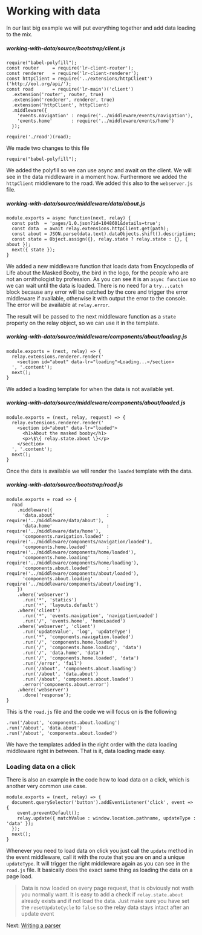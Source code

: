 # Working with data

In our last big example we will put everything together and add data loading to the mix.

##### working-with-data/source/bootstrap/client.js
```
require("babel-polyfill");
const router     = require('lr-client-router');
const renderer   = require('lr-client-renderer');
const httpClient = require('../extensions/httpClient')('http://eol.org/api/');
const road       = require('lr-main')('client')
  .extension('router', router, true)
  .extension('renderer', renderer, true)
  .extension('httpClient', httpClient)
  .middleware({
    'events.navigation' : require('../middleware/events/navigation'),
    'events.home'       : require('../middleware/events/home')
  });

require('./road')(road);
```

We made two changes to this file

```
require("babel-polyfill");
```

We added the polyfill so we can use async and await on the client. We will see in the data middleware in a moment how. Furthermore we added the `httpClient` middleware to the road. We added this also to the `webserver.js` file.


##### working-with-data/source/middleware/data/about.js
```
module.exports = async function(next, relay) {
  const path  = 'pages/1.0.json?id=1048601&details=true';
  const data  = await relay.extensions.httpClient.get(path);
  const about = JSON.parse(data.text).dataObjects.shift().description;
  const state = Object.assign({}, relay.state ? relay.state : {}, { about });
  next({ state });
}

```

We added a new middleware function that loads data from Encyclopedia of Life about the Masked Booby, the bird in the logo, for the people who are not an ornithologist by profession. As you can see it is an `async function` so we can wait until the data is loaded. There is no need for a `try...catch` block because any error will be catched by the core and trigger the error middleware if available, otherwise it with output the error to the console. The error will be available at `relay.error`.

The result will be passed to the next middleware function as a `state` property on the relay object, so we can use it in the template.

##### working-with-data/source/middleware/components/about/loading.js

```
module.exports = (next, relay) => {
  relay.extensions.renderer.render('
    <section id="about" data-lr="loading">Loading...</section>
  ', '.content');
  next();
}
```

We added a loading template for when the data is not available yet.


##### working-with-data/source/middleware/components/about/loaded.js

```
module.exports = (next, relay, request) => {
  relay.extensions.renderer.render('
    <section id="about" data-lr="loaded">
      <h1>About the masked booby</h1>
      <p>\$\{ relay.state.about \}</p>
    </section>
  ', '.content');
  next();
}

```

Once the data is available we will render the `loaded` template with the data.


##### working-with-data/source/bootstrap/road.js

```
module.exports = road => {
  road
    .middleware({
      'data.about'                   : require('../middleware/data/about'),
      'data.home'                    : require('../middleware/data/home'),
      'components.navigation.loaded' : require('../middleware/components/navigation/loaded'),
      'components.home.loaded'       : require('../middleware/components/home/loaded'),
      'components.home.loading'      : require('../middleware/components/home/loading'),
      'components.about.loaded'      : require('../middleware/components/about/loaded'),
      'components.about.loading'     : require('../middleware/components/about/loading'),
    })
    .where('webserver')
      .run('*', 'statics')
      .run('*', 'layouts.default')
    .where('client')
      .run('*', 'events.navigation', 'navigationLoaded')
      .run('/', 'events.home', 'homeLoaded')
    .where('webserver', 'client')
      .run('updateValue', 'log', 'updateType')
      .run('*', 'components.navigation.loaded')
      .run('/', 'components.home.loaded')
      .run('/', 'components.home.loading', 'data')
      .run('/', 'data.home', 'data')
      .run('/', 'components.home.loaded', 'data')
      .run('/error', 'fail')
      .run('/about', 'components.about.loading')
      .run('/about', 'data.about')
      .run('/about', 'components.about.loaded')
      .error('components.about.error')
    .where('webserver')
      .done('response');
}
```

This is the `road.js` file and the code we will focus on is the following

```
.run('/about', 'components.about.loading')
.run('/about', 'data.about')
.run('/about', 'components.about.loaded')

```

We have the templates added in the right order with the data loading middleware right in between. That is it, data loading made easy.

### Loading data on a click

There is also an example in the code how to load data on a click, which is another very common use case. 

```
module.exports = (next, relay) => {
  document.querySelector('button').addEventListener('click', event => {
    event.preventDefault();
    relay.update({ matchValue : window.location.pathname, updateType : 'data' });
  });
  next();
}
```

Whenever you need to load data on click you just call the `update` method in the event middleware, call it with the route that you are on and a unique `updateType`. It will trigger the right middleware again as you can see in the `road.js` file. It basically does the exact same thing as loading the data on a page load.

> Data is now loaded on every page request, that is obviously not wath you normally want. It is easy to add a check if `relay.state.about` already exists and if not load the data. Just make sure you have set the `resetUpdateCycle` to `false` so the relay data stays intact after an update event

Next: [Writing a parser](/guide/writing-parsers)
